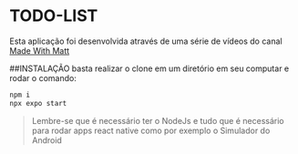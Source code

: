 # TODO-LIST
Esta aplicação foi desenvolvida através de uma série de vídeos do canal [Made With Matt](https://www.youtube.com/c/MadeWithMatt/videos)

##INSTALAÇÃO
basta realizar o clone em um diretório em seu computar e rodar o comando: 
```sh
npm i
npx expo start
```
> Lembre-se que é necessário ter o NodeJs e tudo que é necessário para rodar apps react native como por exemplo o Simulador do Android

